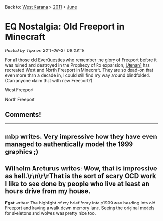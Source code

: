 Back to: [West Karana](/posts/westkarana.md) > [2011](/posts/2011/westkarana.md) > [June](./westkarana.md)
# EQ Nostalgia: Old Freeport in Minecraft

*Posted by Tipa on 2011-06-24 06:08:15*

For all those old EverQuesties who remember the glory of Freeport before it was ruined and destroyed in the Prophecy of Ro expansion, [Utenan1](http://www.youtube.com/user/utenan1) has recreated West and North Freeport in Minecraft. They are so dead-on that even more than a decade in, I could still find my way around blindfolded. (Can anyone claim that with new Freeport?)

West Freeport


North Freeport



## Comments!
---
**mbp** writes: Very impressive how they have even managed to authentically model the 1999 graphics ;)
---
**Wilhelm Arcturus** writes: Wow, that is impressive as hell.\r\n\r\nThat is the sort of scary OCD work I like to see done by people who live at least an hours drive from my house.
---
**Egat** writes: The highlight of my brief foray into p1999 was heading into old Freeport and having a walk down memory lane.  Seeing the original models for skeletons and wolves was pretty nice too.
